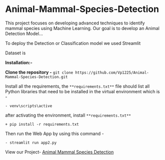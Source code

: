 # Animal-Mammal-Species-Detection
This project focuses on developing advanced techniques to identify mammal species using Machine Learning. Our goal is to develop an Animal Detection Model...

To deploy the Detection or Classification model we used Streamlit

Dataset is 

**Installation:-**

**Clone the repository -**
`git clone https://github.com/Vp1225/Animal-Mammal-Species-Detection.git`

Install all the requirements, the `**requirements.txt**` file should list all Python libraries that need to be installed in the virtual environment which is -

`- venv\scripts\active`

after activating the environment, install `**requirements.txt**`

`+ pip install -r requirements.txt`


Then run the Web App by using this command - 

`- streamlit run app2.py`

View our Project- [Animal Mammal Species Detection](https://animal-mammal-species-detection.streamlit.app/)

